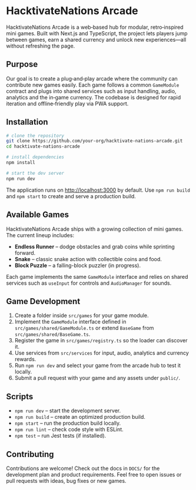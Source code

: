 # HacktivateNations Arcade

HacktivateNations Arcade is a web‑based hub for modular, retro‑inspired mini games. Built with Next.js and TypeScript, the project lets players jump between games, earn a shared currency and unlock new experiences—all without refreshing the page.

## Purpose

Our goal is to create a plug‑and‑play arcade where the community can contribute new games easily. Each game follows a common `GameModule` contract and plugs into shared services such as input handling, audio, analytics and the in‑game currency. The codebase is designed for rapid iteration and offline‑friendly play via PWA support.

## Installation

```bash
# clone the repository
git clone https://github.com/your-org/hacktivate-nations-arcade.git
cd hacktivate-nations-arcade

# install dependencies
npm install

# start the dev server
npm run dev
```

The application runs on [http://localhost:3000](http://localhost:3000) by default. Use `npm run build` and `npm start` to create and serve a production build.

## Available Games

HacktivateNations Arcade ships with a growing collection of mini games. The current lineup includes:

- **Endless Runner** – dodge obstacles and grab coins while sprinting forward.
- **Snake** – classic snake action with collectible coins and food.
- **Block Puzzle** – a falling-block puzzler (in progress).

Each game implements the same `GameModule` interface and relies on shared services such as `useInput` for controls and `AudioManager` for sounds.

## Game Development

1. Create a folder inside `src/games` for your game module.
2. Implement the `GameModule` interface defined in `src/games/shared/GameModule.ts` or extend `BaseGame` from `src/games/shared/BaseGame.ts`.
3. Register the game in `src/games/registry.ts` so the loader can discover it.
4. Use services from `src/services` for input, audio, analytics and currency rewards.
5. Run `npm run dev` and select your game from the arcade hub to test it locally.
6. Submit a pull request with your game and any assets under `public/`.

## Scripts

- `npm run dev` – start the development server.
- `npm run build` – create an optimized production build.
- `npm start` – run the production build locally.
- `npm run lint` – check code style with ESLint.
- `npm test` – run Jest tests (if installed).

## Contributing

Contributions are welcome! Check out the docs in `DOCS/` for the development plan and product requirements. Feel free to open issues or pull requests with ideas, bug fixes or new games.

